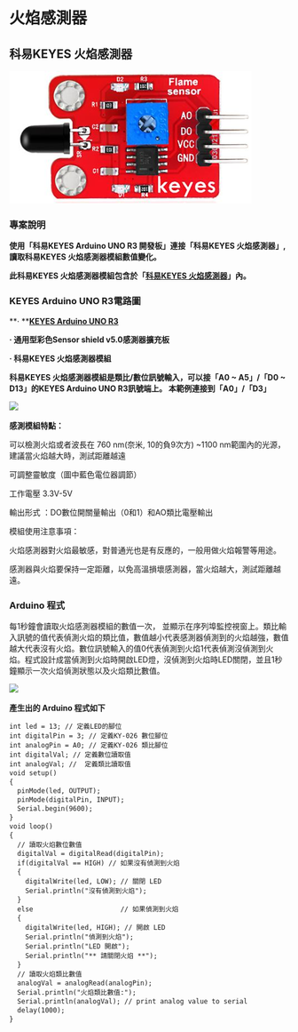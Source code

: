 # 火焰感測器

## **科易KEYES 火焰感測器**

![](../.gitbook/assets/火焰感測器-1.JPG)

### **專案說明**

**使用「科易KEYES Arduino UNO R3 開發板」連接「科易KEYES 火焰感測器」,讀取科易KEYES 火焰感測器模組數值變化。**

**此科易KEYES 火焰感測器模組包含於「**[**科易KEYES 火焰感測器**](https://www.robotkingdom.com.tw/product/keyes-flamesensor/)**」內。**

### **KEYES Arduino UNO R3電路圖**

**·  **[**KEYES Arduino UNO R3**](https://www.robotkingdom.com.tw/product/keyes-uno-r3/)

**·  通用型彩色Sensor shield v5.0感測器擴充板**

**·  科易KEYES 火焰感測器模組**

**科易KEYES 火焰感測器模組是類比/數位訊號輸入，可以接「A0 \~ A5」/「D0 \~ D13」的KEYES Arduino UNO R3訊號端上。 本範例連接到「A0」/「D3」**

![](https://lh6.googleusercontent.com/fsJwDeYC59R6pTS8RTojFfCNwMgwVZsOPLjKdI6SfHAS6wPNWRUqVDHDhmfGy9rjO0thIfCPMBhf2dduc82d_HNGTSlTgnMEssZhYIXtgfnwld7KgW8u6gnizNm0BwCK1ax8wn1v)

**感測模組特點：**

可以檢測火焰或者波長在 760 nm(奈米, 10的負9次方) \~1100 nm範圍內的光源，建議當火焰越大時，測試距離越遠

可調整靈敏度（圖中藍色電位器調節）

工作電壓 3.3V-5V

輸出形式 ：DO數位開關量輸出（0和1）和AO類比電壓輸出

模組使用注意事項：

火焰感測器對火焰最敏感，對普通光也是有反應的，一般用做火焰報警等用途。

感測器與火焰要保持一定距離，以免高溫損壞感測器，當火焰越大，測試距離越遠。

### **Arduino 程式**

每1秒鐘會讀取火焰感測器模組的數值一次， 並顯示在序列埠監控視窗上。類比輸入訊號的值代表偵測火焰的類比值，數值越小代表感測器偵測到的火焰越強，數值越大代表沒有火焰。數位訊號輸入的值0代表偵測到火焰1代表偵測沒偵測到火焰。程式設計成當偵測到火焰時開啟LED燈，沒偵測到火焰時LED關閉，並且1秒鐘顯示一次火焰偵測狀態以及火焰類比數值。

![](https://lh3.googleusercontent.com/vP5RTmuYsOpYNP_ngicuryn1wDefbzWFQjhbHjJ2\_9HBeHfBvf7yL47omSS43x9EqKX2RhSnsx5MBD8O4u8YsKMO5OJ6LYtkLgfq_jYitDNtPdocMDiD6M8N4xM20FhIdss3qYY5)

**產生出的 Arduino 程式如下**

```
int led = 13; // 定義LED的腳位
int digitalPin = 3; // 定義KY-026 數位腳位
int analogPin = A0; // 定義KY-026 類比腳位
int digitalVal; // 定義數位讀取值
int analogVal; //  定義類比讀取值
void setup()
{
  pinMode(led, OUTPUT);
  pinMode(digitalPin, INPUT);
  Serial.begin(9600);
}
void loop()
{
  // 讀取火焰數位數值
  digitalVal = digitalRead(digitalPin); 
  if(digitalVal == HIGH) // 如果沒有偵測到火焰
  {
    digitalWrite(led, LOW); // 關閉 LED
    Serial.println("沒有偵測到火焰");
  }
  else                      // 如果偵測到火焰
  {
    digitalWrite(led, HIGH); // 開啟 LED
    Serial.println("偵測到火焰");
    Serial.println("LED 開啟");
    Serial.println("** 請關閉火焰 **");
  }
  // 讀取火焰類比數值
  analogVal = analogRead(analogPin); 
  Serial.println("火焰類比數值:");
  Serial.println(analogVal); // print analog value to serial
  delay(1000);
}
```
